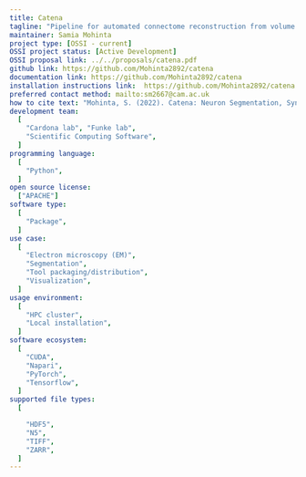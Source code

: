 ```yaml
---
title: Catena
tagline: "Pipeline for automated connectome reconstruction from volume Electron Microscopy."
maintainer: Samia Mohinta
project type: [OSSI - current]
OSSI project status: [Active Development]
OSSI proposal link: ../../proposals/catena.pdf
github link: https://github.com/Mohinta2892/catena
documentation link: https://github.com/Mohinta2892/catena
installation instructions link:  https://github.com/Mohinta2892/catena
preferred contact method: mailto:sm2667@cam.ac.uk
how to cite text: "Mohinta, S. (2022). Catena: Neuron Segmentation, Synapse Detection, Microtubule tracking and more... (Version 0.1) [Computer software]"
development team:
  [
    "Cardona lab", "Funke lab",
    "Scientific Computing Software",
  ]
programming language:
  [
    "Python",
  ]
open source license:
  ["APACHE"]
software type:
  [
    "Package",
  ]
use case:
  [
    "Electron microscopy (EM)",
    "Segmentation", 
    "Tool packaging/distribution",
    "Visualization",
  ]
usage environment:
  [
    "HPC cluster",
    "Local installation",
  ]
software ecosystem:
  [
    "CUDA",
    "Napari",
    "PyTorch",
    "Tensorflow",
  ]
supported file types:
  [

    "HDF5",
    "N5",
    "TIFF",
    "ZARR",
  ]
---
```

